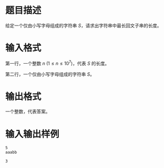# 题目描述

给定一个仅由小写字母组成的字符串 $S$，请求出字符串中最长回文子串的长度。

# 输入格式

第一行，一个整数 $n~(1 \leq n \leq {10}^7)$，代表 $S$ 的长度。

第二行，一个仅由小写字母组成的字符串 $S$。

# 输出格式

一个整数，代表答案。

# 输入输出样例

```input1
5
aaabb
```

```output1
3
```

